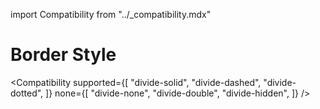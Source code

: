 import Compatibility from "../\_compatibility.mdx"

# Border Style

<Compatibility
supported={[
"divide-solid",
"divide-dashed",
"divide-dotted",
]}
none={[
"divide-none",
"divide-double",
"divide-hidden",
]}
/>
